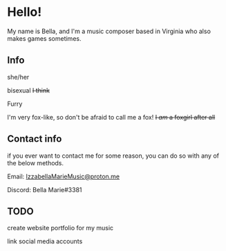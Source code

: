 # Hello! 

My name is Bella, and I'm a music composer based in Virginia who also makes games sometimes.

## Info
she/her

bisexual ~~I think~~

Furry

I'm very fox-like, so don't be afraid to call me a fox! ~~I *am* a foxgirl after all~~

## Contact info
if you ever want to contact me for some reason, you can do so with any of the below methods. 

Email: IzzabellaMarieMusic@proton.me

Discord: Bella Marie#3381


## TODO
create website portfolio for my music

link social media accounts
